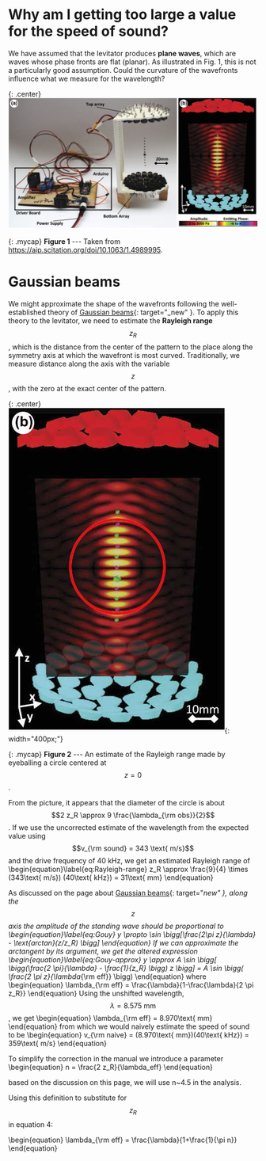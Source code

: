 # Why am I getting too large a value for the speed of sound?

We have assumed that the levitator produces  **plane waves**, which are waves whose phase fronts are flat (planar). As illustrated in Fig. 1, this is not a particularly good assumption. Could the curvature of the wavefronts influence what we measure for the wavelength?

{: .center}
![A figure from the paper describing our levitators](images/1.4989995.figures.online.f1.jpg)

{: .mycap}
**Figure 1** --- Taken from https://aip.scitation.org/doi/10.1063/1.4989995.


# Gaussian beams

We might approximate the shape of the wavefronts following the well-established theory of [Gaussian beams](https://en.wikipedia.org/wiki/Gaussian_beam){: target="_new" }. To apply this theory to the levitator, we need to estimate the **Rayleigh range** $$z_R$$, which is the distance from the center of the pattern to the place along the symmetry axis at which the wavefront is most curved. Traditionally, we measure distance along the axis with the variable $$z$$, with the zero at the exact center of the pattern.

{: .center}
![alt text](images/Rayleigh-range.jpg){: width="400px;"}


{: .mycap}
**Figure 2** --- An estimate of the Rayleigh range made by eyeballing a circle centered at $$z = 0$$.


From the picture, it appears that the diameter of the circle is about $$2 z_R \approx 9 \frac{\lambda_{\rm obs}}{2}$$. If we use the uncorrected estimate of the wavelength from the expected value using $$v_{\rm sound} = 343 \text{ m/s}$$ and the drive frequency of 40 kHz, we get an estimated Rayleigh range of
\begin{equation}\label{eq:Rayleigh-range}
  z_R \approx \frac{9}{4} \times (343\text{ m/s}) (40\text{ kHz}) = 31\text{ mm}
\end{equation}

As discussed on the page about [Gaussian beams](https://en.wikipedia.org/wiki/Gaussian_beam){: target="_new" }, along the $$z$$ axis the amplitude of the standing wave should be proportional to
\begin{equation}\label{eq:Gouy}
  y \propto \sin \bigg[\frac{2\pi z}{\lambda} - \text{arctan}(z/z_R) \bigg]
\end{equation}
If we can approximate the arctangent by its argument, we get the altered expression
\begin{equation}\label{eq:Gouy-approx}
    y \approx A \sin \bigg[ \bigg(\frac{2 \pi}{\lambda} - \frac{1}{z_R} \bigg) z \bigg]
    = A \sin \bigg( \frac{2 \pi z}{\lambda_{\rm eff}} \bigg)
\end{equation}
where
\begin{equation}
  \lambda_{\rm eff} = \frac{\lambda}{1-\frac{\lambda}{2 \pi z_R}}
\end{equation}
Using the unshifted wavelength, $$\lambda = 8.575\text{ mm}$$, we get
\begin{equation}
  \lambda_{\rm eff} = 8.970\text{ mm}
\end{equation}
from which we would naively estimate the speed of sound to be
\begin{equation}
  v_{\rm naive} = (8.970\text{ mm})(40\text{ kHz}) = 359\text{ m/s}
\end{equation}

To simplify the correction in the manual we introduce a parameter
\begin{equation}
  n = \frac{2 z_R}{\lambda_eff}
\end{equation}

based on the discussion on this page, we will use n~4.5 in the analysis. 

Using this definition to substitute for $$z_R$$ in equation 4:

\begin{equation}
  \lambda_{\rm eff} = \frac{\lambda}{1+\frac{1}{\pi n}}
\end{equation}

<!--I commented this out for now but am willing to switch back - You can use the above analysis to determine how to correct the value you measure for the wavelength to that of a plane wave from which you can easily determine the speed of sound. (Note: We are not providing you the final formula to use; you need to read and understand the above analysis to determine how to correct the value you measured for the wavelength under the assumption that you were looking at plane waves to a more honest estimate that accounts for the curvature of the wavefronts from which you may infer an accurate speed of sound.)-->
